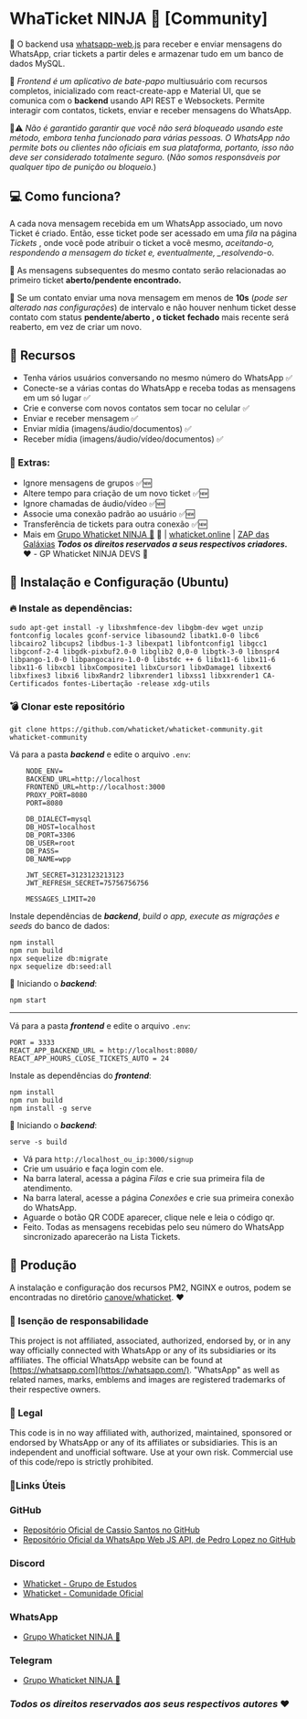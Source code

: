 # WhaTicket NINJA 🥷 [Community]

📝 O backend usa [whatsapp-web.js](https://github.com/pedroslopez/whatsapp-web.js) para receber e enviar mensagens do WhatsApp, criar tickets a partir deles e armazenar tudo em um banco de dados MySQL.

📝 _Frontend é um aplicativo de bate-papo_ multiusuário com recursos completos, inicializado com react-create-app e Material UI, que se comunica com o **backend** usando API REST e Websockets. Permite interagir com contatos, tickets, enviar e receber mensagens do WhatsApp.

🚨⚠️ _Não é garantido garantir que você não será bloqueado usando este método, embora tenha funcionado para várias pessoas. O WhatsApp não permite bots ou clientes não oficiais em sua plataforma, portanto, isso não deve ser considerado totalmente seguro._ (_Não somos responsáveis por qualquer tipo de punição ou bloqueio._)

## 💻 Como funciona?

A cada nova mensagem recebida em um WhatsApp associado, um novo Ticket é criado. Então, esse ticket pode ser acessado em uma _fila_ na página _Tickets_ , onde você pode atribuir o ticket a você mesmo, _aceitando-o, respondendo a mensagem do ticket e, eventualmente, \_resolvendo_-o.

🚀 As mensagens subsequentes do mesmo contato serão relacionadas ao primeiro ticket **aberto/pendente encontrado.**

🚀 Se um contato enviar uma nova mensagem em menos de **10s** (_pode ser alterado nas configurações_) de intervalo e não houver nenhum ticket desse contato com status **pendente/aberto , o ticket** **fechado** mais recente será reaberto, em vez de criar um novo.

## 🚀 Recursos

- Tenha vários usuários conversando no mesmo número do WhatsApp ✅
- Conecte-se a várias contas do WhatsApp e receba todas as mensagens em um só lugar ✅
- Crie e converse com novos contatos sem tocar no celular ✅
- Enviar e receber mensagem ✅
- Enviar mídia (imagens/áudio/documentos) ✅
- Receber mídia (imagens/áudio/vídeo/documentos) ✅

### 🥷 Extras:

- Ignore mensagens de grupos ✅🆕
- Altere tempo para criação de um novo ticket ✅🆕
- Ignore chamadas de áudio/vídeo ✅🆕
- Associe uma conexão padrão ao usuário ✅🆕
- Transferência de tickets para outra conexão ✅🆕
- Mais em [ Grupo Whaticket NINJA 🥷](https://telinkei.com/whaticket-zap) 🥷 | [whaticket.online](https://whaticket.online/) | [ZAP das Galáxias](https://www.youtube.com/channel/UCrPbAoQKz42Gm0mLdWatAEA)
  **_Todos os direitos reservados a seus respectivos criadores._** ❤️ - GP Whaticket NINJA DEVS 🥷

## 💯 Instalação e Configuração (Ubuntu)

### 🔥 Instale as dependências:

    sudo apt-get install -y libxshmfence-dev libgbm-dev wget unzip fontconfig locales gconf-service libasound2 libatk1.0-0 libc6 libcairo2 libcups2 libdbus-1-3 libexpat1 libfontconfig1 libgcc1 libgconf-2-4 libgdk-pixbuf2.0-0 libglib2 0,0-0 libgtk-3-0 libnspr4 libpango-1.0-0 libpangocairo-1.0-0 libstdc ++ 6 libx11-6 libx11-6 libx11-6 libxcb1 libxComposite1 libxCursor1 libxDamage1 libxext6 libxfixes3 libxi6 libxRandr2 libxrender1 libxss1 libxxrender1 CA-Certificados fontes-Libertação -release xdg-utils

### 💣 Clonar este repositório

    git clone https://github.com/whaticket/whaticket-community.git whaticket-community

Vá para a pasta **_backend_** e edite o arquivo `.env`:

    	NODE_ENV=
    	BACKEND_URL=http://localhost
    	FRONTEND_URL=http://localhost:3000
    	PROXY_PORT=8080
    	PORT=8080

    	DB_DIALECT=mysql
    	DB_HOST=localhost
    	DB_PORT=3306
    	DB_USER=root
    	DB_PASS=
    	DB_NAME=wpp

    	JWT_SECRET=3123123213123
    	JWT_REFRESH_SECRET=75756756756

    	MESSAGES_LIMIT=20

Instale dependências de **_backend_**, _build o app, execute as migrações e seeds_ do banco de dados:

    npm install
    npm run build
    npx sequelize db:migrate
    npx sequelize db:seed:all

🚀 Iniciando o **_backend_**:

    npm start

---

Vá para a pasta **_frontend_** e edite o arquivo `.env`:

    PORT = 3333
    REACT_APP_BACKEND_URL = http://localhost:8080/
    REACT_APP_HOURS_CLOSE_TICKETS_AUTO = 24

Instale as dependências do **_frontend_**:

    npm install
    npm run build
    npm install -g serve

🚀 Iniciando o **_backend_**:

    serve -s build

- Vá para `http://localhost_ou_ip:3000/signup`
- Crie um usuário e faça login com ele.
- Na barra lateral, acessa a página _Filas_ e crie sua primeira fila de atendimento.
- Na barra lateral, acesse a página _Conexões_ e crie sua primeira conexão do WhatsApp.
- Aguarde o botão QR CODE aparecer, clique nele e leia o código qr.
- Feito. Todas as mensagens recebidas pelo seu número do WhatsApp sincronizado aparecerão na Lista Tickets.

## 🚀 Produção

A instalação e configuração dos recursos PM2, NGINX e outros, podem se encontradas no diretório [canove/whaticket](https://github.com/canove/whaticket#:~:text=Start%20frontend%20with%20pm2,%20and%20save%20pm2%20process%20list%20to%20start%20automatically%20after%20reboot:). ❤️

### 📃 Isenção de responsabilidade

This project is not affiliated, associated, authorized, endorsed by, or in any way officially connected with WhatsApp or any of its subsidiaries or its affiliates. The official WhatsApp website can be found at [https://whatsapp.com](https://whatsapp.com/). "WhatsApp" as well as related names, marks, emblems and images are registered trademarks of their respective owners.

### 📃 Legal

This code is in no way affiliated with, authorized, maintained, sponsored or endorsed by WhatsApp or any of its affiliates or subsidiaries. This is an independent and unofficial software. Use at your own risk. Commercial use of this code/repo is strictly prohibited.

### 🔗Links Úteis

### GitHub

- [Repositório Oficial de Cassio Santos no GitHub](https://github.com/canove/whaticket)
- [Repositório Oficial da WhatsApp Web JS API, de Pedro Lopez no GitHub](https://github.com/pedroslopez/whatsapp-web.js/)

### Discord

- [Whaticket - Grupo de Estudos](https://discord.gg/9Nw2ssrX)
- [Whaticket - Comunidade Oficial](https://discord.gg/Dp2tTZRYHg)

### WhatsApp

- [Grupo Whaticket NINJA 🥷 ](https://telinkei.com/whaticket-zap)

### Telegram

- [Grupo Whaticket NINJA 🥷 ](https://telinkei.com/whaticket-tg)

### _Todos os direitos reservados aos seus respectivos autores_ ❤️
